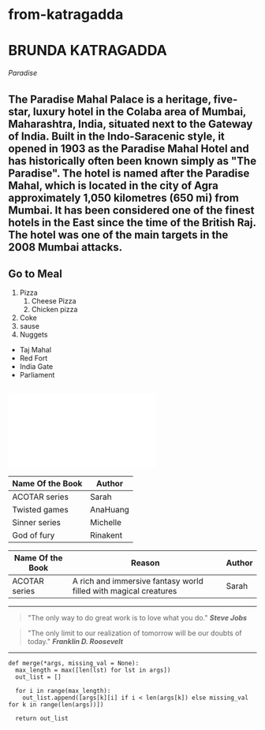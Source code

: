 # from-katragadda
# BRUNDA KATRAGADDA
###### Paradise

The Paradise Mahal Palace is a heritage, five-star, luxury hotel in the Colaba area of Mumbai, Maharashtra, India, situated next to the Gateway of India. Built in the Indo-Saracenic style, it opened in 1903 as the Paradise Mahal Hotel and has historically often been known simply as "The Paradise". **The hotel is named after the Paradise Mahal, which is located in the city of Agra approximately 1,050 kilometres (650 mi) from Mumbai.** It has been considered one of the finest hotels in the East since the time of the British Raj. The hotel was one of the main targets in the 2008 Mumbai attacks.
----
Go to Meal
----
1. Pizza
    1. Cheese Pizza
    2. Chicken pizza
2. Coke
3. sause
4. Nuggets

* Taj Mahal
* Red Fort
* India Gate
* Parliament

![My Info](MyMedia.md)
----
|Name Of the Book|Author  |
|----------------|--------|
|ACOTAR series   |Sarah   |
|Twisted games   |AnaHuang|
|Sinner series   |Michelle|
|God of fury     |Rinakent|

|Name Of the Book|Reason                                                          |Author  |
|----------------|----------------------------------------------------------------|--------|
|ACOTAR series   |A rich and immersive fantasy world filled with magical creatures|Sarah   |
----

> "The only way to do great work is to love what you do."  ***Steve Jobs***

> "The only limit to our realization of tomorrow will be our doubts of today." ***Franklin D. Roosevelt***

----
```
def merge(*args, missing_val = None):
  max_length = max([len(lst) for lst in args])
  out_list = []

  for i in range(max_length):
    out_list.append([args[k][i] if i < len(args[k]) else missing_val for k in range(len(args))])

  return out_list
```

